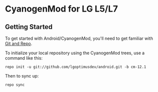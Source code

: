 CyanogenMod for LG L5/L7
===========
Getting Started
---------------

To get started with Android/CyanogenMod, you'll need to get
familiar with [Git and Repo](http://source.android.com/source/using-repo.html).

To initialize your local repository using the CyanogenMod trees, use a command like this:

    repo init -u git://github.com/lgoptimusdev/android.git -b cm-12.1

Then to sync up:

    repo sync
